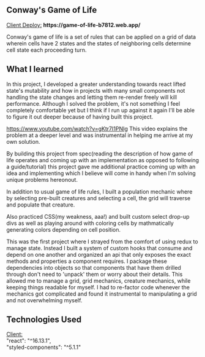 <h2>Conway's Game of Life</h2>
<ins>Client Deploy:</ins> <b>https://game-of-life-b7812.web.app/</b>

Conway's game of life is a set of rules that can be applied on a grid of data wherein cells have 2 states and the states of neighboring cells determine cell state each proceeding turn. 

<h2>What I learned</h2>

In this project, I developed a greater understanding towards react lifted state's mutability and how in projects with many small components not handling the state changes and letting them re-render freely will kill performance. Although I solved the problem, it's not something I feel completely comfortable yet but I think if I run up against it again I'll be able to figure it out deeper because of having built this project. 

https://www.youtube.com/watch?v=gKtr7I1PNIg
This video explains the problem at a deeper level and was instrumental in helping me arrive at my own solution. 

By building this project from spec(reading the description of how game of life operates and coming up with an implementation as opposed to following a guide/tutorial) this project gave me additional practice coming up with an idea and implementing which I believe will come in handy when I'm solving unique problems hereonout. 

In addition to usual game of life rules, I built a population mechanic where by selecting pre-built creatures and selecting a cell, the grid will traverse and populate that creature. 

Also practiced CSS(my weakness, aaa!) and built custom select drop-up divs as well as playing around with coloring cells by mathmatically generating colors depending on cell position. 

This was the first project where I strayed from the comfort of using redux to manage state. Instead I built a system of custom hooks that consume and depend on one another and organized an api that only exposes the exact methods and properties a component requires. I package these dependencies into objects so that components that have them drilled through don't need to 'unpack' them or worry about their details. This allowed me to manage a grid, grid mechanics, creature mechanics, while keeping things readable for myself. I had to re-factor code whenever the mechanics got complicated and found it instrumental to manipulating a grid and not overwhelming myself. 

<h2>Technologies Used</h2>
<ins>Client:</ins> <br />
"react": "^16.13.1",<br/>
"styled-components": "^5.1.1"<br/>
